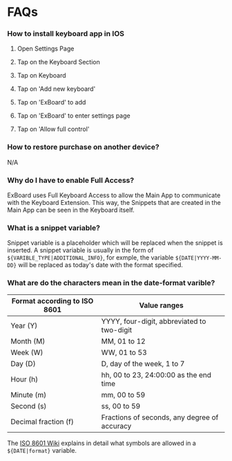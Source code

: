 # FAQs



### How to install keyboard app in IOS

1. Open Settings Page

2. Tap on the Keyboard Section

3. Tap on Keyboard

4. Tap on 'Add new keyboard'

5. Tap on 'ExBoard' to add

6. Tap on 'ExBoard' to enter settings page

7. Tap on 'Allow full control'

### How to restore purchase on another device?

N/A

### Why do I have to enable Full Access?

ExBoard uses Full Keyboard Access to allow the Main App to communicate with the Keyboard Extension. This way, the Snippets that are created in the Main App can be seen in the Keyboard itself.

### What is a snippet variable?

Snippet variable is a placeholder which will be replaced when the snippet is inserted. A snippet variable is usually in the form of `${VARIBLE_TYPE|ADDITIONAL_INFO}`, for exmple, the variable `${DATE|YYYY-MM-DD}` will be replaced as today's date with the format specified.

### What are do the characters mean in the date-format varible?

| Format according to ISO 8601 | Value ranges                                 |
| ---------------------------- | -------------------------------------------- |
| Year (Y)                     | YYYY, four-digit, abbreviated to two-digit   |
| Month (M)                    | MM, 01 to 12                                 |
| Week (W)                     | WW, 01 to 53                                 |
| Day (D)                      | D, day of the week, 1 to 7                   |
| Hour (h)                     | hh, 00 to 23, 24:00:00 as the end time       |
| Minute (m)                   | mm, 00 to 59                                 |
| Second (s)                   | ss, 00 to 59                                 |
| Decimal fraction (f)         | Fractions of seconds, any degree of accuracy |

The [ISO 8601 Wiki](https://en.wikipedia.org/wiki/ISO_8601) explains in detail what symbols are allowed in a `${DATE|format}` variable.

